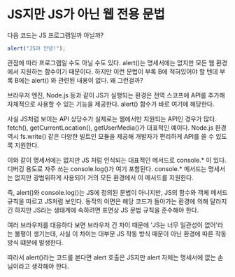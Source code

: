 # JS지만 JS가 아닌 웹 전용 문법
다음 코드는 JS 프로그램일까 아닐까?
``` js
alert("JS야 안녕!");
```
관점에 따라 프로그램일 수도 아닐 수도 있다. alert()는 명세서에는 없지만 모든 웹 환경에서 지원하는 함수이기 때문이다. 하지만 이런 문법이 부록 B에 적혀있어야 할 텐데 부록 B에는 alert() 와 관련된 내용이 없다. 왜 그런걸까?

브라우저 엔진, Node.js 등과 같이 JS가 실행되는 환경은 전역 스코프에 API를 추가해 자체적으로 사용할 수 있는 기능을 제공한다. alert() 함수가 바로 여기에 해당한다.

사실 JS처럼 보이는 API 상당수가 실제로는 웹에서만 지원되는 API인 경우가 많다.
fetch(), getCurrentLocation(), getUserMedia()가 대표적인 예이다. Node.js 환경 역시 fs.write() 같은 다양한 빌트인 모듈을 제공해 개발자가 편리하게 API를 쓸 수 있도록 지원한다.

이와 같이 명세서에는 없지만 JS 처럼 인식되는 대표적인 메서드로 console.* 이 있다. 디버깅 용도로 자주 쓰는 console.log()가 여기 포함된다. console.* 메서드는 명세서는 없지만 광범위하게 사용되어 거의 모든 환경에서 이 메서드를 지원한다.

즉, alert()와 console.log()는 JS에 정의된 문법이 아니지만, JS의 함수와 객체 메서드 규칙을 따르고 JS처럼 보인다. 동작의 이면은 해당 코드가 돌아가는 환경에 의해 달라지긴 하지만 JS라는 생태계에 속하려면 표면상 JS 문법 규칙을 준수해야 한다.

여러 브라우저를 대응하다 보면 브라우저 간 차이 때문에 'JS는 너무 일관성이 없어'라는 불평이 생기는데, 사실 이 차이는 대부분 JS 작동 방식 때문이 아닌 환경에 따른 작동 방식 떄문에 발생한다.

따라서 alert()라는 코드를 본다면 alert 호출은 JS지만 alert 자체는 명세서에 없는 손님이라고 생각해야 한다.